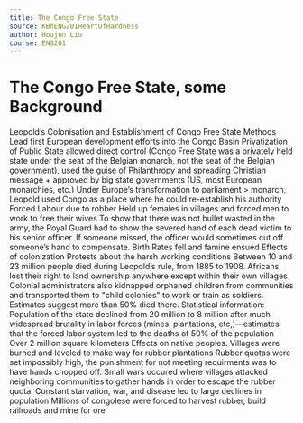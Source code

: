 ```yaml
---
title: The Congo Free State
source: KBhENG201HeartOfHardness
author: Houjun Liu
course: ENG201
---
```


# The Congo Free State, some Background

Leopold’s Colonisation and Establishment of Congo Free State
Methods
Lead first European development efforts into the Congo Basin
Privatization of Public State allowed direct control (Congo Free State was a privately held state under the seat of the Belgian monarch, not the seat of the Belgian government), used the guise of Philanthropy and spreading Christian message + approved by big state governments (US, most European monarchies, etc.)
Under Europe’s transformation to parliament > monarch, Leopold used Congo as a place where he could re-establish his authority
Forced Labour due to robber
Held up females in villages and forced men to work to free their wives
To show that there was not bullet wasted in the army, the Royal Guard had to show the severed hand of each dead victim to his senior officer. If someone missed, the officer would sometimes cut off someone’s hand to compensate.
Birth Rates fell and famine ensued
Effects  of colonization
Protests about the harsh working conditions
Between 10 and 23 million people died during Leopold’s rule, from 1885 to 1908.
Africans lost their right to land ownership anywhere except within their own villages
Colonial administrators also kidnapped orphaned children from communities and transported them to "child colonies" to work or train as soldiers. Estimates suggest more than 50% died there.
Statistical information:
Population of the state declined from 20 million to 8 million after much widespread  brutality in labor forces (mines, plantations, etc,)—estimates that the forced labor system led to the deaths of 50% of the population
Over 2 million square kilometers
Effects on native peoples.
Villages were burned and leveled to make way for rubber plantations
Rubber quotas were set impossibly high, the punishment for not meeting requirments was to have hands chopped off.
Small wars occured where villages attacked neighboring communities to gather hands in order to escape the rubber quota.
Constant starvation, war, and disease led to large declines in population
Millions of congolese were forced to harvest rubber, build railroads and mine for ore


